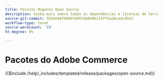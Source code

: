 ```yaml
---
title: Pacotes Magento Open Source
description: Saiba mais sobre todas as dependências e licenças de terceiros usadas no Magento Open Source.
source-git-commit: 183b640fb000fd957db959b1197f4a28cadcd542
workflow-type: tm+mt
source-wordcount: '19'
ht-degree: 0%

---
```



# Pacotes do Adobe Commerce

{{$include /help/_includes/templated/release/packages/open-source.md}}
